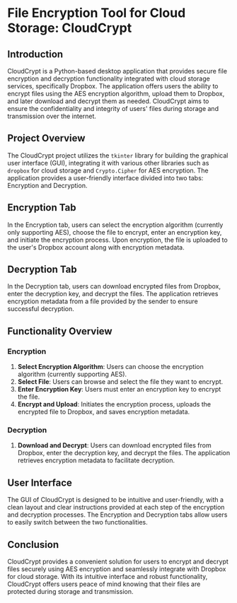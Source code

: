 # File Encryption Tool for Cloud Storage: CloudCrypt

## Introduction 
CloudCrypt is a Python-based desktop application that provides secure file encryption and decryption functionality integrated with cloud storage services, specifically Dropbox. The application offers users the ability to encrypt files using the AES encryption algorithm, upload them to Dropbox, and later download and decrypt them as needed. CloudCrypt aims to ensure the confidentiality and integrity of users' files during storage and transmission over the internet.

## Project Overview 
The CloudCrypt project utilizes the `tkinter` library for building the graphical user interface (GUI), integrating it with various other libraries such as `dropbox` for cloud storage and `Crypto.Cipher` for AES encryption. The application provides a user-friendly interface divided into two tabs: Encryption and Decryption.

## Encryption Tab 
In the Encryption tab, users can select the encryption algorithm (currently only supporting AES), choose the file to encrypt, enter an encryption key, and initiate the encryption process. Upon encryption, the file is uploaded to the user's Dropbox account along with encryption metadata.

## Decryption Tab 
In the Decryption tab, users can download encrypted files from Dropbox, enter the decryption key, and decrypt the files. The application retrieves encryption metadata from a file provided by the sender to ensure successful decryption.

## Functionality Overview 

### Encryption 
1. **Select Encryption Algorithm**: Users can choose the encryption algorithm (currently supporting AES).
2. **Select File**: Users can browse and select the file they want to encrypt.
3. **Enter Encryption Key**: Users must enter an encryption key to encrypt the file.
4. **Encrypt and Upload**: Initiates the encryption process, uploads the encrypted file to Dropbox, and saves encryption metadata.

### Decryption 
1. **Download and Decrypt**: Users can download encrypted files from Dropbox, enter the decryption key, and decrypt the files. The application retrieves encryption metadata to facilitate decryption.

## User Interface 
The GUI of CloudCrypt is designed to be intuitive and user-friendly, with a clean layout and clear instructions provided at each step of the encryption and decryption processes. The Encryption and Decryption tabs allow users to easily switch between the two functionalities.

## Conclusion 
CloudCrypt provides a convenient solution for users to encrypt and decrypt files securely using AES encryption and seamlessly integrate with Dropbox for cloud storage. With its intuitive interface and robust functionality, CloudCrypt offers users peace of mind knowing that their files are protected during storage and transmission.
